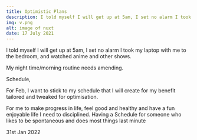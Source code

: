 ```yaml
---
title: Optimistic Plans
description: I told myself I will get up at 5am, I set no alarm I took my laptop with me to the bedroom, and watched anime and other shows.My night time/morning routine needs amending. Schedule, For Feb, I want to stick to my schedule that I will create for my benefit tailored and tweaked for optimisation.
img: v.png
alt: image of nuxt
date: 17 July 2021
---
```


<p class="font-display">
I told myself I will get up at 5am, I set no alarm I took my laptop with me to the bedroom, and watched anime and other shows.

My night time/morning routine needs amending.

Schedule,

For Feb, I want to stick to my schedule that I will create for my benefit tailored and tweaked for optimisation.

For me to make progress in life, feel good and healthy and have a fun enjoyable life I need to disciplined. Having a Schedule for someone who likes to be spontaneous and does most things last minute

</p>

31st Jan 2022
